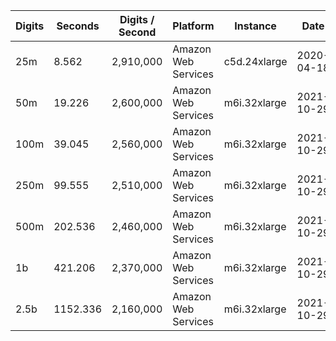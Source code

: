 | Digits | Seconds | Digits / Second | Platform | Instance | Date | Files |
| ------ | ------- | --------------- | -------- | -------- | ---- | ----- |
| 25m | 8.562 | 2,910,000 | Amazon Web Services | c5d.24xlarge | 2020-04-18 | [cfg](../Amazon%20Web%20Services/c5d.24xlarge/Zeta%285%29%20%5BBBP-Kruse%5D/Zeta%285%29%20-%2020200418-181002.cfg) [out](../Amazon%20Web%20Services/c5d.24xlarge/Zeta%285%29%20%5BBBP-Kruse%5D/Zeta%285%29%20-%2020200418-181002.out) [txt](../Amazon%20Web%20Services/c5d.24xlarge/Zeta%285%29%20%5BBBP-Kruse%5D/Zeta%285%29%20-%2020200418-181002.txt) |
| 50m | 19.226 | 2,600,000 | Amazon Web Services | m6i.32xlarge | 2021-10-29 | [cfg](../Amazon%20Web%20Services/m6i.32xlarge/Zeta%285%29%20%5BBBP-Kruse%5D/Zeta%285%29%20-%2020211029-165727.cfg) [out](../Amazon%20Web%20Services/m6i.32xlarge/Zeta%285%29%20%5BBBP-Kruse%5D/Zeta%285%29%20-%2020211029-165727.out) [txt](../Amazon%20Web%20Services/m6i.32xlarge/Zeta%285%29%20%5BBBP-Kruse%5D/Zeta%285%29%20-%2020211029-165727.txt) |
| 100m | 39.045 | 2,560,000 | Amazon Web Services | m6i.32xlarge | 2021-10-29 | [cfg](../Amazon%20Web%20Services/m6i.32xlarge/Zeta%285%29%20%5BBBP-Kruse%5D/Zeta%285%29%20-%2020211029-165809.cfg) [out](../Amazon%20Web%20Services/m6i.32xlarge/Zeta%285%29%20%5BBBP-Kruse%5D/Zeta%285%29%20-%2020211029-165809.out) [txt](../Amazon%20Web%20Services/m6i.32xlarge/Zeta%285%29%20%5BBBP-Kruse%5D/Zeta%285%29%20-%2020211029-165809.txt) |
| 250m | 99.555 | 2,510,000 | Amazon Web Services | m6i.32xlarge | 2021-10-29 | [cfg](../Amazon%20Web%20Services/m6i.32xlarge/Zeta%285%29%20%5BBBP-Kruse%5D/Zeta%285%29%20-%2020211029-165951.cfg) [out](../Amazon%20Web%20Services/m6i.32xlarge/Zeta%285%29%20%5BBBP-Kruse%5D/Zeta%285%29%20-%2020211029-165951.out) [txt](../Amazon%20Web%20Services/m6i.32xlarge/Zeta%285%29%20%5BBBP-Kruse%5D/Zeta%285%29%20-%2020211029-165951.txt) |
| 500m | 202.536 | 2,460,000 | Amazon Web Services | m6i.32xlarge | 2021-10-29 | [cfg](../Amazon%20Web%20Services/m6i.32xlarge/Zeta%285%29%20%5BBBP-Kruse%5D/Zeta%285%29%20-%2020211029-183736.cfg) [out](../Amazon%20Web%20Services/m6i.32xlarge/Zeta%285%29%20%5BBBP-Kruse%5D/Zeta%285%29%20-%2020211029-183736.out) [txt](../Amazon%20Web%20Services/m6i.32xlarge/Zeta%285%29%20%5BBBP-Kruse%5D/Zeta%285%29%20-%2020211029-183736.txt) |
| 1b | 421.206 | 2,370,000 | Amazon Web Services | m6i.32xlarge | 2021-10-29 | [cfg](../Amazon%20Web%20Services/m6i.32xlarge/Zeta%285%29%20%5BBBP-Kruse%5D/Zeta%285%29%20-%2020211029-184441.cfg) [out](../Amazon%20Web%20Services/m6i.32xlarge/Zeta%285%29%20%5BBBP-Kruse%5D/Zeta%285%29%20-%2020211029-184441.out) [txt](../Amazon%20Web%20Services/m6i.32xlarge/Zeta%285%29%20%5BBBP-Kruse%5D/Zeta%285%29%20-%2020211029-184441.txt) |
| 2.5b | 1152.336 | 2,160,000 | Amazon Web Services | m6i.32xlarge | 2021-10-29 | [cfg](../Amazon%20Web%20Services/m6i.32xlarge/Zeta%285%29%20%5BBBP-Kruse%5D/Zeta%285%29%20-%2020211029-230032.cfg) [out](../Amazon%20Web%20Services/m6i.32xlarge/Zeta%285%29%20%5BBBP-Kruse%5D/Zeta%285%29%20-%2020211029-230032.out) [txt](../Amazon%20Web%20Services/m6i.32xlarge/Zeta%285%29%20%5BBBP-Kruse%5D/Zeta%285%29%20-%2020211029-230032.txt) |

